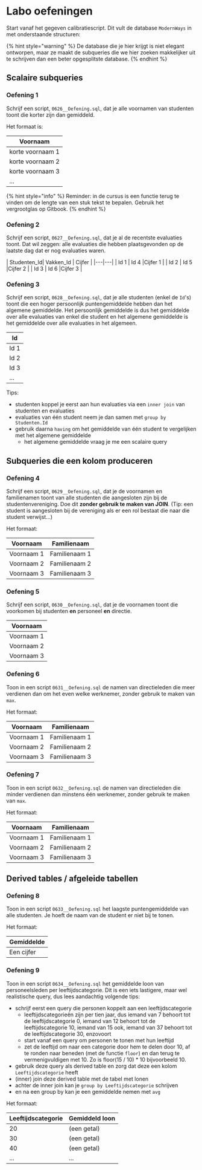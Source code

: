 # Labo oefeningen
Start vanaf het gegeven calibratiescript. Dit vult de database `ModernWays` in met onderstaande structuren:

{% hint style="warning" %}
De database die je hier krijgt is niet elegant ontworpen, maar ze maakt de subqueries die we hier zoeken makkelijker uit te schrijven dan een beter opgesplitste database.
{% endhint %}

## Scalaire subqueries

### Oefening 1
Schrijf een script, `0626__Oefening.sql`, dat je alle voornamen van studenten toont die korter zijn dan gemiddeld.

Het formaat is:

| Voornaam |
|---|
| korte voornaam 1 |
| korte voornaam 2 |
| korte voornaam 3 |
| ... |

{% hint style="info" %}
Reminder: in de cursus is een functie terug te vinden om de lengte van een stuk tekst te bepalen. Gebruik het vergrootglas op Gitbook.
{% endhint %}

### Oefening 2
Schrijf een script, `0627__Oefening.sql`, dat je al de recentste evaluaties toont. Dat wil zeggen: alle evaluaties die hebben plaatsgevonden op de laatste dag dat er nog evaluaties waren.

| Studenten\_Id| Vakken\_Id | Cijfer |
|---|---|
| Id 1 | Id 4 |Cijfer 1 |
| Id 2 | Id 5 |Cijfer 2 |
| Id 3 | Id 6 |Cijfer 3 |

### Oefening 3
Schrijf een script, `0628__Oefening.sql`, dat je alle studenten (enkel de `Id`'s) toont die een hoger persoonlijk puntengemiddelde hebben dan het algemene gemiddelde. Het persoonlijk gemiddelde is dus het gemiddelde over alle evaluaties van enkel die student en het algemene gemiddelde is het gemiddelde over alle evaluaties in het algemeen.

| Id |
|---|
| Id 1 |
| Id 2 |
| Id 3 |
| ... | ... |

Tips:
- studenten koppel je eerst aan hun evaluaties via een `inner join` van studenten en evaluaties
- evaluaties van één student neem je dan samen met `group by Studenten.Id`
- gebruik daarna `having` om het gemiddelde van één student te vergelijken met het algemene gemiddelde
  - het algemene gemiddelde vraag je me een scalaire query

## Subqueries die een kolom produceren

### Oefening 4
Schrijf een script, `0629__Oefening.sql`, dat je de voornamen en familienamen toont van alle studenten die aangesloten zijn bij de studentenvereniging. Doe dit **zonder gebruik te maken van JOIN**. (Tip: een student is aangesloten bij de vereniging als er een rol bestaat die naar die student verwijst...)

Het formaat:

| Voornaam | Familienaam |
|---|---|
| Voornaam 1 | Familienaam 1 |
| Voornaam 2 | Familienaam 2 |
| Voornaam 3 | Familienaam 3 |

### Oefening 5
Schrijf een script, `0630__Oefening.sql`, dat je de voornamen toont die voorkomen bij studenten **en** personeel **en** directie.

| Voornaam |
|---|
| Voornaam 1 |
| Voornaam 2 |
| Voornaam 3 |

### Oefening 6
Toon in een script `0631__Oefening.sql` de namen van directieleden die meer verdienen dan om het even welke werknemer, zonder gebruik te maken van `max`.

Het formaat:

| Voornaam | Familienaam |
|---|---|
| Voornaam 1 | Familienaam 1 |
| Voornaam 2 | Familienaam 2 |
| Voornaam 3 | Familienaam 3 |


### Oefening 7
Toon in een script `0632__Oefening.sql` de namen van directieleden die minder verdienen dan minstens één werknemer, zonder gebruik te maken van `max`.

Het formaat:

| Voornaam | Familienaam |
|---|---|
| Voornaam 1 | Familienaam 1 |
| Voornaam 2 | Familienaam 2 |
| Voornaam 3 | Familienaam 3 |

## Derived tables / afgeleide tabellen

### Oefening 8
Toon in een script `0633__Oefening.sql` het laagste puntengemiddelde van alle studenten. Je hoeft de naam van de student er niet bij te tonen.

Het formaat:

| Gemiddelde |
|---|
| Een cijfer | (Hier staat maar één rij!)

### Oefening 9
Toon in een script `0634__Oefening.sql` het gemiddelde loon van personeelsleden per leeftijdscategorie. Dit is een iets lastigere, maar wel realistische query, dus lees aandachtig volgende tips:

- schrijf eerst een query die personen koppelt aan een leeftijdscategorie
  - leeftijdscategorieën zijn per tien jaar, dus iemand van 7 behoort tot de leeftijdscategorie 0, iemand van 12 behoort tot de leeftijdscategorie 10, iemand van 15 ook, iemand van 37 behoort tot de leeftijdscategorie 30, enzovoort
  - start vanaf een query om personen te tonen met hun leeftijd
  - zet de leeftijd om naar een categorie door hem te delen door 10, af te ronden naar beneden (met de functie `floor`) en dan terug te vermenigvuldigen met 10. Zo is floor(15 / 10) * 10 bijvoorbeeld 10.
- gebruik deze query als derived table en zorg dat deze een kolom `Leeftijdscategorie` heeft
- (inner) join deze derived table met de tabel met lonen
- achter de inner join kan je `group by Leeftijdscategorie` schrijven
- en na een group by kan je een gemiddelde nemen met `avg`

Het formaat:

| Leeftijdscategorie | Gemiddeld loon |
|---|---|
| 20 | (een getal) |
| 30 | (een getal) |
| 40 | (een getal) |
| ... | ... |
